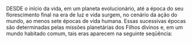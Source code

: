 ﻿DESDE o início da vida, em um planeta evolucionário, até a época do seu florescimento final na era de luz e vida surgem, no cenário da ação do mundo, ao menos sete épocas de vida humana. Essas sucessivas épocas são determinadas pelas missões planetárias dos Filhos divinos e, em um mundo habitado comum, tais eras aparecem na seguinte seqüência: